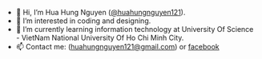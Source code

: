 - 👋 Hi, I’m Hua Hung Nguyen ([@huahungnguyen121](https://github.com/huahungnguyen121)).
- 👀 I’m interested in coding and designing.
- 🌱 I’m currently learning information technology at University Of Science - VietNam National University Of Ho Chi Minh City.
- 📫 Contact me: (huahungnguyen121@gmail.com) or [facebook](https://www.facebook.com/huahung.nguyen)

<!---
huahungnguyen121/huahungnguyen121 is a ✨ special ✨ repository because its `README.md` (this file) appears on your GitHub profile.
You can click the Preview link to take a look at your changes.
--->
